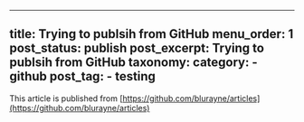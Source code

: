 
---
title: Trying to publsih from GitHub
menu_order: 1
post_status: publish
post_excerpt: Trying to publsih from GitHub
taxonomy:
    category:
        - github
    post_tag:
       - testing
---


This article is published from [https://github.com/blurayne/articles](https://github.com/blurayne/articles)
